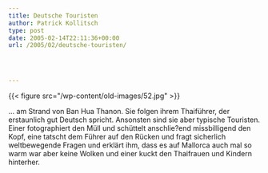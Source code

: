 ```yaml
---
title: Deutsche Touristen
author: Patrick Kollitsch
type: post
date: 2005-02-14T22:11:36+00:00
url: /2005/02/deutsche-touristen/




---
```

{{< figure src="/wp-content/old-images/52.jpg" >}}

... am Strand von Ban Hua Thanon. Sie folgen ihrem Thaiführer, der erstaunlich gut Deutsch spricht. Ansonsten sind sie aber typische Touristen. Einer fotographiert den Müll und schüttelt anschlie?end missbilligend den Kopf, eine tatscht dem Führer auf den Rücken und fragt sicherlich weltbewegende Fragen und erklärt ihm, dass es auf Mallorca auch mal so warm war aber keine Wolken und einer kuckt den Thaifrauen und Kindern hinterher.